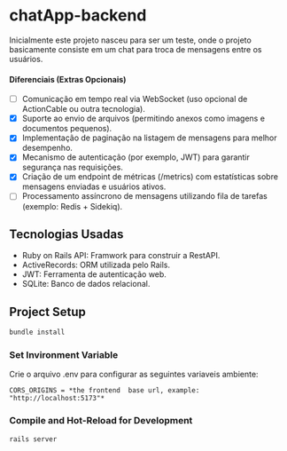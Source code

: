 # chatApp-backend

Inicialmente este projeto nasceu para ser um teste, onde o projeto basicamente consiste em um chat para troca de mensagens entre os usuários.

#### Diferenciais (Extras Opcionais)

- [ ] Comunicação em tempo real via WebSocket (uso opcional de ActionCable ou outra tecnologia).
- [x] Suporte ao envio de arquivos (permitindo anexos como imagens e documentos pequenos).
- [x] Implementação de paginação na listagem de mensagens para melhor desempenho.
- [x] Mecanismo de autenticação (por exemplo, JWT) para garantir segurança nas requisições.
- [x] Criação de um endpoint de métricas (/metrics) com estatísticas sobre mensagens enviadas e usuários ativos.
- [ ] Processamento assíncrono de mensagens utilizando fila de tarefas (exemplo: Redis + Sidekiq).

## Tecnologias Usadas
- Ruby on Rails API: Framwork para construir a RestAPI.
- ActiveRecords: ORM utilizada pelo Rails.
- JWT: Ferramenta de autenticação web.
- SQLite: Banco de dados relacional.

## Project Setup

```sh
bundle install
```

### Set Invironment Variable 

Crie o arquivo .env para configurar as seguintes variaveis ambiente:

```
CORS_ORIGINS = *the frontend  base url, example: "http://localhost:5173"*
```

### Compile and Hot-Reload for Development

```sh
rails server
```
